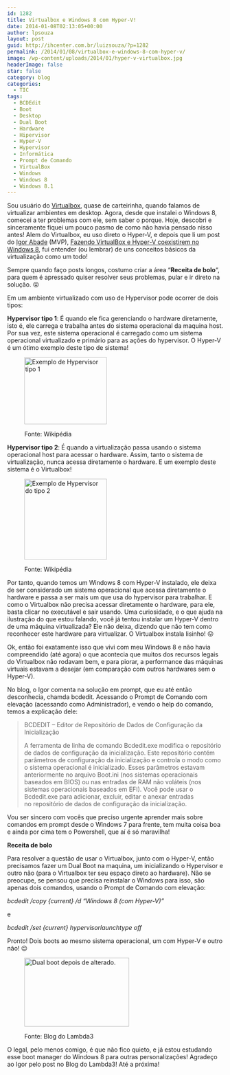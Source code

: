 ```yaml
---
id: 1282
title: Virtualbox e Windows 8 com Hyper-V!
date: 2014-01-08T02:13:05+00:00
author: lpsouza
layout: post
guid: http://ihcenter.com.br/luizsouza/?p=1282
permalink: /2014/01/08/virtualbox-e-windows-8-com-hyper-v/
image: /wp-content/uploads/2014/01/hyper-v-virtualbox.jpg
headerImage: false
star: false
category: blog
categories:
  - TIC
tags:
  - BCDEdit
  - Boot
  - Desktop
  - Dual Boot
  - Hardware
  - Hipervisor
  - Hyper-V
  - Hypervisor
  - Informática
  - Prompt de Comando
  - VirtualBox
  - Windows
  - Windows 8
  - Windows 8.1
---
```

Sou usuário do <a title="Virtualbox" href="http://virtualbox.org" target="_blank">Virtualbox</a>, quase de carteirinha, quando falamos de virtualizar ambientes em desktop. Agora, desde que instalei o Windows 8, comecei a ter problemas com ele, sem saber o porque. Hoje, descobri e sinceramente fiquei um pouco pasmo de como não havia pensado nisso antes! Alem do Virtualbox, eu uso direto o Hyper-V, e depois que li um post do <a title="Igor Abade" href="http://twitter.com/igorabade" target="_blank">Igor Abade</a> (MVP), <a title="Fazendo VirtualBox e Hyper-V coexistirem no Windows 8 - Blogs da Lamba3" href="http://blog.lambda3.com.br/2013/01/fazendo-virtualbox-e-hyper-v-coexistirem-no-windows-8/" target="_blank">Fazendo VirtualBox e Hyper-V coexistirem no Windows 8</a>, fui entender (ou lembrar) de uns conceitos básicos da virtualização como um todo!

Sempre quando faço posts longos, costumo criar a área &#8220;**Receita de bolo**&#8220;, para quem é apressado quiser resolver seus problemas, pular e ir direto na solução. 😛

Em um ambiente virtualizado com uso de Hypervisor pode ocorrer de dois tipos:<!--more-->

**Hypervisor tipo 1**: É quando ele fica gerenciando o hardware diretamente, isto é, ele carrega e trabalha antes do sistema operacional da maquina host. Por sua vez, este sistema operacional é carregado como um sistema operacional virtualizado e primário para as ações do hypervisor. O Hyper-V é um ótimo exemplo deste tipo de sistema!<figure style="width: 192px" class="wp-caption aligncenter">

<img alt="Exemplo de Hypervisor tipo 1" src="http://upload.wikimedia.org/wikipedia/commons/b/b3/Hipervisor_-_Primer_nivel.svg" width="192" height="156" /><figcaption class="wp-caption-text">Fonte: Wikipédia</figcaption></figure> 

**Hypervisor tipo 2**: É quando a virtualização passa usando o sistema operacional host para acessar o hardware. Assim, tanto o sistema de virtualização, nunca acessa diretamente o hardware. E um exemplo deste sistema é o Virtualbox!<figure style="width: 192px" class="wp-caption aligncenter">

<img alt="Exemplo de Hypervisor do tipo 2" src="http://upload.wikimedia.org/wikipedia/commons/9/91/Hipervisor_-_Segundo_nivel.svg" width="192" height="188" /><figcaption class="wp-caption-text">Fonte: Wikipédia</figcaption></figure> 

Por tanto, quando temos um Windows 8 com Hyper-V instalado, ele deixa de ser considerado um sistema operacional que acessa diretamente o hardware e passa a ser mais um que usa do hypervisor para trabalhar. E como o Virtualbox não precisa acessar diretamente o hardware, para ele, basta clicar no executável e sair usando. Uma curiosidade, e o que ajuda na ilustração do que estou falando, você já tentou instalar um Hyper-V dentro de uma máquina virtualizada? Ele não deixa, dizendo que não tem como reconhecer este hardware para virtualizar. O Virtualbox instala lisinho! 😛

Ok, então foi exatamente isso que vivi com meu Windows 8 e não havia compreendido (até agora) o que acontecia que muitos dos recursos legais do Virtualbox não rodavam bem, e para piorar, a performance das máquinas virtuais estavam a desejar (em comparação com outros hardwares sem o Hyper-V).

No blog, o Igor comenta na solução em prompt, que eu até então desconhecia, chamda bcdedit. Acessando o Prompt de Comando com elevação (acessando como Administrador), e vendo o help do comando, temos a explicação dele:

> BCDEDIT &#8211; Editor de Repositório de Dados de Configuração da Inicialização
> 
> A ferramenta de linha de comando Bcdedit.exe modifica o repositório de dados de configuração da inicialização. Este repositório contém parâmetros de configuração da inicialização e controla o modo como o sistema operacional é inicializado. Esses parâmetros estavam anteriormente no arquivo Boot.ini (nos sistemas operacionais baseados em BIOS) ou nas entradas de RAM não voláteis (nos sistemas operacionais baseados em EFI). Você pode usar o Bcdedit.exe para adicionar, excluir, editar e anexar entradas no repositório de dados de configuração da inicialização.

Vou ser sincero com vocês que preciso urgente aprender mais sobre comandos em prompt desde o Windows 7 para frente, tem muita coisa boa e ainda por cima tem o Powershell, que aí é só maravilha!

**Receita de bolo**

Para resolver a questão de usar o Virtualbox, junto com o Hyper-V, então precisamos fazer um Dual Boot na maquina, um inicializando o Hypervisor e outro não (para o Virtualbox ter seu espaço direto ao hardware). Não se preocupe, se pensou que precisa reinstalar o Windows para isso, são apenas dois comandos, usando o Prompt de Comando com elevação:

_bcdedit /copy {current} /d &#8220;Windows 8 (com Hyper-V)&#8221;_

e

_bcdedit /set {current} hypervisorlaunchtype off_

Pronto! Dois boots ao mesmo sistema operacional, um com Hyper-V e outro não! 😉<figure style="width: 244px" class="wp-caption aligncenter">

[<img alt="Dual boot depois de alterado." src="http://blog.lambda3.com.br/wp-content/uploads//2013/01/image_thumb28.png" width="244" height="160" />](http://blog.lambda3.com.br/wp-content/uploads//2013/01/image32.png)<figcaption class="wp-caption-text">Fonte: Blog do Lambda3</figcaption></figure> 

O legal, pelo menos comigo, é que não fico quieto, e já estou estudando esse boot manager do Windows 8 para outras personalizações! Agradeço ao Igor pelo post no Blog do Lambda3! Até a próxima!

&nbsp;